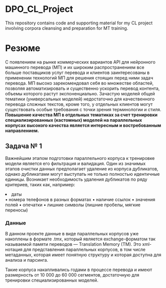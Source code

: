 # DPO_CL_Project
This repository contains code and supporting material for my CL project involving corpora cleansing and preparation for MT training. 

# Резюме
С появлением на рынке коммерческих вариантов API для нейронного машинного перевода (МП) и их широким распространением все больше поставщиков услуг перевода и клиентов заинтересованы в применении технологий МП для решения стоящих перед ними задач перевода. МП высоко зарекомендовал себя во множестве областей, позволяя автоматизировать и существенно ускорить перевод контента, объемы которого растут экспоненциально. Зачастую моделей общей тематики (универсальных моделей) недостаточно для качественного перевода сложных текстов, кроме того, у отдельных клиентов могут существовать особые требования с точки зрения терминологии и стиля. <b>Повышение качества МП в отдельных тематиках за счет тренировки специализированных (кастомных) моделей на параллельных корпусах высокого качества является интересным и востребованным направлением.</b>

## Задача № 1
Важнейшим этапом подготовки параллельного корпуса к тренировке модели является его фильтрация и валидация. Один из значимых этапов очистки данных предполагает удаление из корпуса дубликатов, однако дубликатами могут выступать не только полностью идентичные единицы. Возникает необходимость удаления дубликатов по ряду критериев, таких как, например: </br>
<li>	даты</li>
•	номера телефонов в разных форматах
•	наличие ссылок
•	значения полей
•	опечатки
•	лишние символы (лишние пробелы, мягкие переносы)


### Данные

В данном проекте данные в виде параллельных корпусов уже накоплены в формате .tmx, который является exchange-форматом так называемой памяти переводов — Translation Memory (TM). Это xml-нотация для представления параллельных корпусов, в том числе метаданных, которая имеет понятную структуру и которая доступна для анализа и парсинга. 

Такие корпуса накапливались годами в процессе перевода и имеют размерность от 10 000 до 60 000 сегментов, достаточную для тренировки специализированных моделей.
